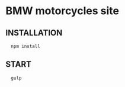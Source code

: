 BMW motorcycles site
=============================


INSTALLATION
------------


      npm install


START
-----------
      gulp
